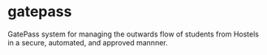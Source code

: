 # gatepass
 GatePass system for managing the outwards flow of students from Hostels in a secure, automated, and approved mannner.
